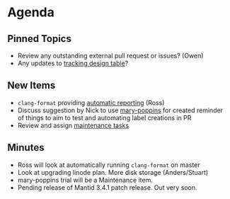 Agenda
======

Pinned Topics
-------------
* Review any outstanding external pull request or issues? (Owen)
* Any updates to [tracking design table](https://github.com/mantidproject/documents/blob/master/Project-Management/TechnicalSteeringCommittee/reports/TSC-TrackingDesignProposals.md)? 

New Items
---------

* `clang-format` providing [automatic reporting](http://builds.mantidproject.org/view/All/job/master_clang-format/) (Ross)
* Discuss suggestion by Nick to use [mary-poppins](https://github.com/mary-poppins/mary-poppins) for created reminder of things to aim to test and automating label creations in PR
* Review and assign [maintenance tasks](https://github.com/mantidproject/documents/blob/master/Project-Management/TechnicalSteeringCommittee/reports/MaintenanceTasks.md)

Minutes
-------

* Ross will look at automatically running `clang-format` on master
* Look at upgrading linode plan. More disk storage (Anders/Stuart)
* mary-poppins trial will be a Maintenance item.
* Pending release of Mantid 3.4.1 patch release. Out very soon.
